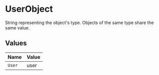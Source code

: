 # UserObject

String representing the object's type. Objects of the same type share the same value.



## Values

| Name   | Value  |
| ------ | ------ |
| `User` | user   |
